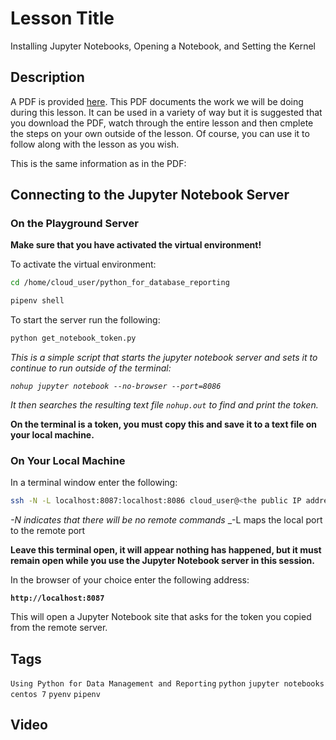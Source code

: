 # Lesson Title

Installing Jupyter Notebooks, Opening a Notebook, and Setting the Kernel

## Description

A PDF is provided [here](https://linuxacademy-video.s3.amazonaws.com/guides/refsheets/setting_up_playground_server_1580153217.pdf?AWSAccessKeyId=ASIA3ETCCTRFDPW5E2WB&Expires=1580154117&Signature=ewGpzA0XkqfjUyE8vTPPLvq1iaw%3D&x-amz-security-token=IQoJb3JpZ2luX2VjEBMaCXVzLWVhc3QtMSJHMEUCIHyMhrP2MFnHSzkOno1eQtmHbyZOyQftWnKZCmI%2FdXW1AiEA2Xge%2B1A8o%2BdXecAOq4%2BkVYyAK4x9vrki3S%2FOa8F2%2F%2B4q8wMIrP%2F%2F%2F%2F%2F%2F%2F%2F%2F%2FARAAGgw3NjU3ODM2MTI0OTAiDHIMgQcfWGhXOiqTvSrHAw4vNC9LkPAiFxJOJxSAKlfAX0RbjN5yEqOSEw7qNwT47Adz7rNrTskb%2BzeZRyLjdWzEtCZxFKKYGk1xJPVBQ0rKIkf2hWGheFJQ%2BsfNq3fp6BF%2FhY3a67SOYga7miwf38b51MQ4Kez3eqstCGIkcSQuXSgzO8c9v%2Bb1a8cs8cp9w8%2FwgMnn28JvMpHlXa%2FDydwkejdfUXBbIhyoVzNHvTSswPTnWfMOZgGBjT9eelodp4S4mETaNLKE7kB5gjg5O1vfj7LnIEk0HRcSxLcLL7u9ZgAckTuU5PkNspOQLmaIMb8NBj1aQ5nSzhA%2BFvTDRXGuGwxLeArDhhxgrIOM2FGtCQqbidAiEpIls%2Bm%2FbszxvfL5Mrx1WuluxgviE3%2FOxYaJCtEDgIupcuIINauS3cPpXBxL4p8YsvlMFWfsBD9lGY4XwjkaNQysP9DAdOmOdVtPumzQelMYqUcz26ydZmgvjBId6lvwQQAVaTyx8471%2FsbW4roYNnbcsY3IOniWuRYdD%2FGLG8%2FGH3BnBJzZjkcAmVFEmgg6TrRxH%2B9Hm7AeyuWkrPcAeh%2B6cHXSybtdolw8c634jhJ7yhY4frhd7lv3Y1WuaTY%2BML3bvPEFOu8BYuWtEg2XQBd3I6NYf%2FHon9lyrxmDlDcChIfE06O5fzqCvqbXGGrPCu7d6%2BK3iuzKdHCssrVqe2JQjQHxmu4S4TiTxwozsooqkOmx0q1jgT5vCaOZCfgGB8lbf3gLQrlMXLfc0Ibk6esVKZs%2F4s9ldG9qwidJpvuJjKENk%2Bil6XvsjPVLSADkutVTYRAJdse%2BQ%2FpU8m32F%2FMWC949VqmkQM%2BcwAkMQ6XyyZoJ2Mf%2FWpxdJ3L7%2FjoUvAr08GXyy0yCRvRvfC1derNCjjmWvj7O4LdzFF5vc0paow2RCVjC20DoLea7kC4WWwYNuIlBptI%3D).  This PDF documents the work we will be doing during this lesson.  It can be used in a variety of way but it is suggested that you download the PDF, watch through the entire lesson and then cmplete the steps on your own outside of the lesson.  Of course, you can use it to follow along with the lesson as you wish.

This is the same information as in the PDF:

## Connecting to the Jupyter Notebook Server

### On the Playground Server

**Make sure that you have activated the virtual environment!**

To activate the virtual environment:

``` bash
cd /home/cloud_user/python_for_database_reporting
```

``` bash
pipenv shell
```

To start the server run the following:

``` bash
python get_notebook_token.py
```

_This is a simple script that starts the jupyter notebook server and sets it to continue to run outside of the terminal:_

_```nohup jupyter notebook --no-browser --port=8086```_

_It then searches the resulting text file `nohup.out` to find and print the token._

**On the terminal is a token, you must copy this and save it to a text file on your local machine.**

### On Your Local Machine

In a terminal window enter the following:

``` bash
ssh -N -L localhost:8087:localhost:8086 cloud_user@<the public IP address of the Playground server>
```

_-N indicates that there will be no remote commands_
_-L maps the local port to the remote port

**Leave this terminal open, it will appear nothing has happened, but it must remain open while you use the Jupyter Notebook server in this session.**

In the browser of your choice enter the following address:

**```http://localhost:8087```**

This will open a Jupyter Notebook site that asks for the token you copied from the remote server.

## Tags

`Using Python for Data Management and Reporting` `python` `jupyter notebooks` `centos 7` `pyenv` `pipenv`

## Video
